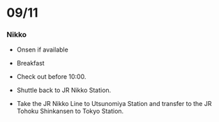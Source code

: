 # 09/11

### Nikko

* Onsen if available

* Breakfast

* Check out before 10:00.

* Shuttle back to JR Nikko Station.

* Take the JR Nikko Line to Utsunomiya Station and transfer to the JR Tohoku Shinkansen to Tokyo Station.
